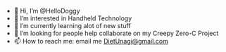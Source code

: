 - 👋 Hi, I’m @HelloDoggy
- 👀 I’m interested in Handheld Technology
- 🌱 I’m currently learning alot of new stuff
- 💞️ I’m looking for people help collaborate on my Creepy Zero-C Project
- 📫 How to reach me:  email me DietUnagi@gmail.com
 
<!---
HelloTittie/HelloTittie is a ✨ special ✨ repository because its `README.md` (this file) appears on your GitHub profile.
You can click the Preview link to take a look at your changes.
--->
